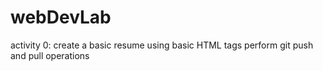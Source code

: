 # webDevLab
activity 0:
  create a basic resume using basic HTML tags
  perform git push and pull operations
